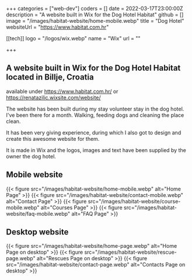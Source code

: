 +++
categories = ["web-dev"]
coders = []
date = 2022-03-17T23:00:00Z
description = "A website built in Wix for the Dog Hotel Habitat"
github = []
image = "/images/habitat-website/home-mobile.webp"
title = "Dog Hotel"
websiteUrl = "https://www.habitat.com.hr"

[[tech]]
logo = "/logos/wix.webp"
name = "Wix"
url = ""

+++


## A website built in Wix for the Dog Hotel Habitat located in Billje, Croatia
    
available under https://www.habitat.com.hr/ or https://renatazilic.wixsite.com/website/

The website has been built during my stay volunteer stay in the dog hotel. I've been there for a month. Walking, feeding dogs and cleaning the place clean.

It has been very giving experience, during which I also got to design and create this awesome website for them.

It is made in Wix and the logos, images and text have been supplied by the owner the dog hotel.

## Mobile website

{{< figure src="/images/habitat-website/home-mobile.webp" alt="Home Page" >}}
{{< figure src="/images/habitat-website/contact-mobile.webp" alt="Contact Page" >}}
{{< figure src="/images/habitat-website/course-mobile.webp" alt="Courses Page" >}}
{{< figure src="/images/habitat-website/faq-mobile.webp" alt="FAQ Page" >}}

## Desktop website

{{< figure src="/images/habitat-website/home-page.webp" alt="Home Page on desktop" >}}
{{< figure src="/images/habitat-website/rescue-page.webp" alt="Rescues Page on desktop" >}}
{{< figure src="/images/habitat-website/contact-page.webp" alt="Contacts Page on desktop" >}}




